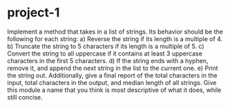 # project-1
Implement a method that takes in a list of strings. Its behavior should be the following for each string:    a) Reverse the string if its length is a multiple of 4.   b) Truncate the string to 5 characters if its length is a multiple of 5.   c) Convert the string to all uppercase if it contains at least 3 uppercase characters in the first 5 characters.   d) If the string ends with a hyphen, remove it, and append the next string in the list to the current one.   e) Print the string out.  Additionally, give a final report of the total characters in the input, total characters in the output, and median length of all strings.  Give this module a name that you think is most descriptive of what it does, while still concise.
